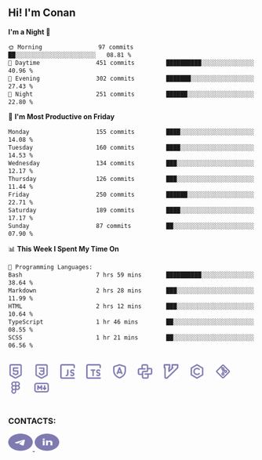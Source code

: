 ## Hi! I'm Conan

<!--START_SECTION:waka-->
**I'm a Night 🦉** 

```text
🌞 Morning                97 commits          ██░░░░░░░░░░░░░░░░░░░░░░░   08.81 % 
🌆 Daytime                451 commits         ██████████░░░░░░░░░░░░░░░   40.96 % 
🌃 Evening                302 commits         ███████░░░░░░░░░░░░░░░░░░   27.43 % 
🌙 Night                  251 commits         ██████░░░░░░░░░░░░░░░░░░░   22.80 % 
```
📅 **I'm Most Productive on Friday** 

```text
Monday                   155 commits         ████░░░░░░░░░░░░░░░░░░░░░   14.08 % 
Tuesday                  160 commits         ████░░░░░░░░░░░░░░░░░░░░░   14.53 % 
Wednesday                134 commits         ███░░░░░░░░░░░░░░░░░░░░░░   12.17 % 
Thursday                 126 commits         ███░░░░░░░░░░░░░░░░░░░░░░   11.44 % 
Friday                   250 commits         ██████░░░░░░░░░░░░░░░░░░░   22.71 % 
Saturday                 189 commits         ████░░░░░░░░░░░░░░░░░░░░░   17.17 % 
Sunday                   87 commits          ██░░░░░░░░░░░░░░░░░░░░░░░   07.90 % 
```


📊 **This Week I Spent My Time On** 

```text
💬 Programming Languages: 
Bash                     7 hrs 59 mins       ██████████░░░░░░░░░░░░░░░   38.64 % 
Markdown                 2 hrs 28 mins       ███░░░░░░░░░░░░░░░░░░░░░░   11.99 % 
HTML                     2 hrs 12 mins       ███░░░░░░░░░░░░░░░░░░░░░░   10.64 % 
TypeScript               1 hr 46 mins        ██░░░░░░░░░░░░░░░░░░░░░░░   08.55 % 
SCSS                     1 hr 21 mins        ██░░░░░░░░░░░░░░░░░░░░░░░   06.56 % 
```


<!--END_SECTION:waka-->


<br>

<div align="left">
  <img src="icons/skills/html.svg" height="30" alt="html5"/>
  <img width="15"/>
  <img src="icons/skills/css.svg" height="30" alt="css"/>
    <img width="15"/>
  <img src="icons/skills/javascript.svg" height="30" alt="javascript"/>
  <img width="15"/>
  <img src="icons/skills/typescript.svg" height="30" alt="typescript"/>
  <img width="15"/>
  <img src="icons/skills/angular.svg" height="30" alt="angular"/>
  <img width="15"/>
  <img src="icons/skills/python.svg" height="30" alt="python"/>
  <img width="15"/>
  <img src="icons/skills/vim.svg" height="30" alt="vim"  />
  <img width="15"/>
  <img src="icons/skills/c.svg" height="30" alt="c"/>
  <img width="15"/>
  <img src="icons/skills/git.svg" height="30" alt="git"/>
  <img width="15"/>
  <img src="icons/skills/figma.svg" height="30" alt="figma"/>
  <img width="15"/>
  <img src="icons/skills/markdown.svg" height="30" alt="markdown"/>
</div>

<br>


### CONTACTS:

<div align="left">
  <a href="https://t.me/gkkconan">
    <img src="icons/contacts/telegram.svg" width="50" height="35" alt="telegram"/>
  </a>
  <a href="https://www.linkedin.com/in/gkkconan">
    <img src="icons/contacts/linkedin.svg" width="50" height="35" alt="linkedin"/>
  </a>
</div>
